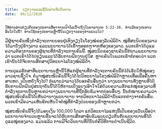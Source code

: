 ```yaml
---
title:  ວຽກງານແລະຊີວິດຝ່າຍຈິດວິນຍານ
date:  09/12/2020
---
```


`ໃຫ້ທ່ານອ່ານກ່ຽວກັບຂອງປະທານທີ່ອາຈານເປົາໂລເວົ້າເຖິງໃນຄາລາເຕຍ 5:22-26. ທ່ານມີຂອງປະທານອັນໃດໃນນີ້? ທ່ານໃຊ້ຂອງປະທານເຫຼົ່ານີ້ໃນວຽກງານຂອງທ່ານແນວໃດ?`

ມີຜູ້ຊາຍຄົນໜຶ່ງກຳລັງຈະຕາຍນອນຢູ່ເທິງຕຽງໃນໂຮງໝໍຂອງລັດຟໍລິດ້າ. ໝູ່ທີ່ສະນິດຂອງລາວໄດ້ມານັ່ງຢູ່ຂ້າງລາວ ແລະພະຍາບານໄດ້ເຂົ້າໆອອກໆຈາກຫ້ອງຂອງລາວ. ພວກເຂົາໄດ້ດູແລຄວາມຕ້ອງການຂອງຜູ້ຊາຍທີ່ກຳລັງຈະຕາຍຄົນນີ້. ໝູ່ສະນິດຂອງຊາຍຄົນນີ້ກໍຖາມພະຍາບານວ່າ ພວກເຂົາໄດ້ໄປຮຽນແລະໄດ້ຮັບການຝຶກງານຢູ່ໃສ. ຫຼາຍຄົນໃນພວກເຂົາກໍຕອບວ່າ ພວກເຂົານັ້ນໄດ້ຈົບການສຶກສາຢູ່ວິທະຍາໄລໂຮງໝໍຟໍລິດ້າ.

ການດູແລຮັກສາທີ່ພະຍາບານເຫຼົ່ານີ້ໃຫ້ແກ່ຜູ້ຊາຍທີ່ກຳລັງຈະຕາຍຄົນນີ້ກໍໄດ້ເຮັດໃຫ້ໝູ່ຂອງລາວຊາບຊຶ້ງໃຈ. ຕໍ່ມາໝູ່ສະໜິດຄົນນີ້ຈຶ່ງໄດ້ໄປວິທະຍາໄລໂຮງໝໍຟໍລິດ້າຫຼາຍເທື່ອເພື່ອຄົ້ນຫາສາເຫດ. ເປັນຫຍັງຈຶ່ງໄປ? ກໍເພາະວ່າລາວໄດ້ບອກຄົນອື່ນໆວ່າ ນາງພະຍາບານທັງຫຼາຍທີ່ໄດ້ຮັບການຝຶກຝົນຢູ່ສະຖາບັນນີ້ໄດ້ໃຫ້ການເບິ່ງແຍງເອົາໃຈໃສ່ດ້ວຍຄວາມຮັກແກ່ໝູ່ຂອງລາວທີ່ກຳລັງຈະຕາຍນັ້ນຫຼາຍກວ່ານາງພະຍາບານທີ່ຖືກອົບຮົມຈາກບ່ອນອື່ນໆ. ນັ້ນກໍໝາຍຄວາມວ່າ ໝູ່ສະໜິດຄົນນີ້ໄດ້ເຫັນວ່ານາງພະຍາບານ ຈາກວິທະຍາໄລຟໍລິດ້ານັ້ນແຕກຕ່າງຈາກຄົນອື່ນ. ພວກເຂົາມີຄວາມເຫັນອົກເຫັນໃຈຕໍ່ໝູ່ທີ່ກຳລັງປ່ວຍຂອງເຂົາຫຼາຍກວ່າ.

ໝູ່ສະໜິດຄົນນີ້ຈຶ່ງໄດ້ມອບເງິນ 100,000 ໂດລາ ແກ່ວິທະຍາໄລແຫ່ງນີ້ເປັນຂອງຂວັນເພື່ອວ່າ ພະຍາບານຈຳນວນຫຼາຍຂຶ້ນຈະໄດ້ຮັບການສຶກສາອົບຮົມແບບດຽວກັນກັບພະຍາບານທີ່ໄດ້ດູແລໝູ່ຂອງລາວ. ແມ່ນແລ້ວ ການມີຈິດວິນຍານທີ່ດີນັ້ນກໍຄືວິທີການດຳເນີນຊີວິດ.